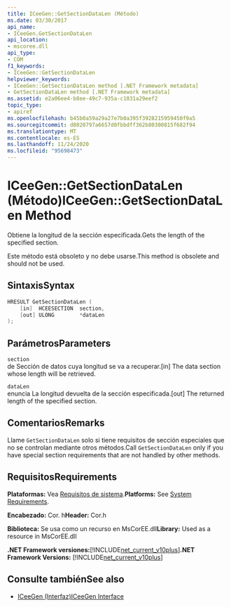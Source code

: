 ```yaml
---
title: ICeeGen::GetSectionDataLen (Método)
ms.date: 03/30/2017
api_name:
- ICeeGen.GetSectionDataLen
api_location:
- mscoree.dll
api_type:
- COM
f1_keywords:
- ICeeGen::GetSectionDataLen
helpviewer_keywords:
- ICeeGen::GetSectionDataLen method [.NET Framework metadata]
- GetSectionDataLen method [.NET Framework metadata]
ms.assetid: e2a06ee4-b8ee-49c7-935a-c1031a29eef2
topic_type:
- apiref
ms.openlocfilehash: b45b0a59a29a27e7b0a395f3928215959450f9a5
ms.sourcegitcommit: d8020797a6657d0fbbdff362b80300815f682f94
ms.translationtype: MT
ms.contentlocale: es-ES
ms.lasthandoff: 11/24/2020
ms.locfileid: "95698473"
---
```

# <a name="iceegengetsectiondatalen-method"></a><span data-ttu-id="fff6f-102">ICeeGen::GetSectionDataLen (Método)</span><span class="sxs-lookup"><span data-stu-id="fff6f-102">ICeeGen::GetSectionDataLen Method</span></span>

<span data-ttu-id="fff6f-103">Obtiene la longitud de la sección especificada.</span><span class="sxs-lookup"><span data-stu-id="fff6f-103">Gets the length of the specified section.</span></span>  
  
 <span data-ttu-id="fff6f-104">Este método está obsoleto y no debe usarse.</span><span class="sxs-lookup"><span data-stu-id="fff6f-104">This method is obsolete and should not be used.</span></span>  
  
## <a name="syntax"></a><span data-ttu-id="fff6f-105">Sintaxis</span><span class="sxs-lookup"><span data-stu-id="fff6f-105">Syntax</span></span>  
  
```cpp  
HRESULT GetSectionDataLen (  
    [in]  HCEESECTION  section,  
    [out] ULONG        *dataLen  
);  
```  
  
## <a name="parameters"></a><span data-ttu-id="fff6f-106">Parámetros</span><span class="sxs-lookup"><span data-stu-id="fff6f-106">Parameters</span></span>  

 `section`  
 <span data-ttu-id="fff6f-107">de Sección de datos cuya longitud se va a recuperar.</span><span class="sxs-lookup"><span data-stu-id="fff6f-107">[in] The data section whose length will be retrieved.</span></span>  
  
 `dataLen`  
 <span data-ttu-id="fff6f-108">enuncia La longitud devuelta de la sección especificada.</span><span class="sxs-lookup"><span data-stu-id="fff6f-108">[out] The returned length of the specified section.</span></span>  
  
## <a name="remarks"></a><span data-ttu-id="fff6f-109">Comentarios</span><span class="sxs-lookup"><span data-stu-id="fff6f-109">Remarks</span></span>  

 <span data-ttu-id="fff6f-110">Llame `GetSectionDataLen` solo si tiene requisitos de sección especiales que no se controlan mediante otros métodos.</span><span class="sxs-lookup"><span data-stu-id="fff6f-110">Call `GetSectionDataLen` only if you have special section requirements that are not handled by other methods.</span></span>  
  
## <a name="requirements"></a><span data-ttu-id="fff6f-111">Requisitos</span><span class="sxs-lookup"><span data-stu-id="fff6f-111">Requirements</span></span>  

 <span data-ttu-id="fff6f-112">**Plataformas:** Vea [Requisitos de sistema](../../get-started/system-requirements.md).</span><span class="sxs-lookup"><span data-stu-id="fff6f-112">**Platforms:** See [System Requirements](../../get-started/system-requirements.md).</span></span>  
  
 <span data-ttu-id="fff6f-113">**Encabezado:** Cor. h</span><span class="sxs-lookup"><span data-stu-id="fff6f-113">**Header:** Cor.h</span></span>  
  
 <span data-ttu-id="fff6f-114">**Biblioteca:** Se usa como un recurso en MsCorEE.dll</span><span class="sxs-lookup"><span data-stu-id="fff6f-114">**Library:** Used as a resource in MsCorEE.dll</span></span>  
  
 <span data-ttu-id="fff6f-115">**.NET Framework versiones:**[!INCLUDE[net_current_v10plus](../../../../includes/net-current-v10plus-md.md)]</span><span class="sxs-lookup"><span data-stu-id="fff6f-115">**.NET Framework Versions:** [!INCLUDE[net_current_v10plus](../../../../includes/net-current-v10plus-md.md)]</span></span>  
  
## <a name="see-also"></a><span data-ttu-id="fff6f-116">Consulte también</span><span class="sxs-lookup"><span data-stu-id="fff6f-116">See also</span></span>

- [<span data-ttu-id="fff6f-117">ICeeGen (Interfaz)</span><span class="sxs-lookup"><span data-stu-id="fff6f-117">ICeeGen Interface</span></span>](iceegen-interface.md)
